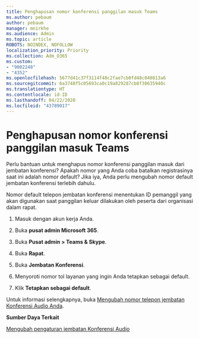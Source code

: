 ```yaml
---
title: Penghapusan nomor konferensi panggilan masuk Teams
ms.author: pebaum
author: pebaum
manager: mnirkhe
ms.audience: Admin
ms.topic: article
ROBOTS: NOINDEX, NOFOLLOW
localization_priority: Priority
ms.collection: Adm_O365
ms.custom:
- "9002248"
- "4352"
ms.openlocfilehash: 5677d41c37f3114f40c2fae7cb0fd48c040813a6
ms.sourcegitcommit: 6a3748f5c05693ca0c19a829287cb8f30635940c
ms.translationtype: HT
ms.contentlocale: id-ID
ms.lasthandoff: 04/22/2020
ms.locfileid: "43789017"
---
```

# <a name="teams-dial-in-conferencing-number-removal"></a>Penghapusan nomor konferensi panggilan masuk Teams

Perlu bantuan untuk menghapus nomor konferensi panggilan masuk dari jembatan konferensi? Apakah nomor yang Anda coba batalkan registrasinya saat ini adalah nomor default? Jika iya, Anda perlu mengubah nomor default jembatan konferensi terlebih dahulu.

Nomor default telepon jembatan konferensi menentukan ID pemanggil yang akan digunakan saat panggilan keluar dilakukan oleh peserta dari organisasi dalam rapat.

1. Masuk dengan akun kerja Anda.

2. Buka **pusat admin Microsoft 365**.

3. Buka **Pusat admin > Teams & Skype**.

4. Buka **Rapat**.

5. Buka **Jembatan Konferensi**.

6. Menyoroti nomor tol layanan yang ingin Anda tetapkan sebagai default.

7. Klik **Tetapkan sebagai default**.

Untuk informasi selengkapnya, buka [Mengubah nomor telepon jembatan Konferensi Audio Anda](https://docs.microsoft.com/microsoftteams/change-the-phone-numbers-on-your-audio-conferencing-bridge).

**Sumber Daya Terkait**

[Mengubah pengaturan jembatan Konferensi Audio](https://docs.microsoft.com/microsoftteams/change-the-settings-for-an-audio-conferencing-bridge)
